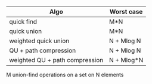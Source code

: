 | Algo          | Worst case    |
| ------------- | ------------- |
| quick find  | M*N  |
| quick union  | M*N  |
| weighted quick union  | N + Mlog N  |
| QU + path compression  | N + Mlog N  |
| weighted QU + path compression  | N + Mlog*N  |

M union-find operations on a set on N elements
